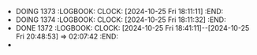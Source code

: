 - DOING 1373
  :LOGBOOK:
  CLOCK: [2024-10-25 Fri 18:11:11]
  :END:
- DOING 1374
  :LOGBOOK:
  CLOCK: [2024-10-25 Fri 18:11:32]
  :END:
- DONE 1372
  :LOGBOOK:
  CLOCK: [2024-10-25 Fri 18:41:11]--[2024-10-25 Fri 20:48:53] =>  02:07:42
  :END:
-
